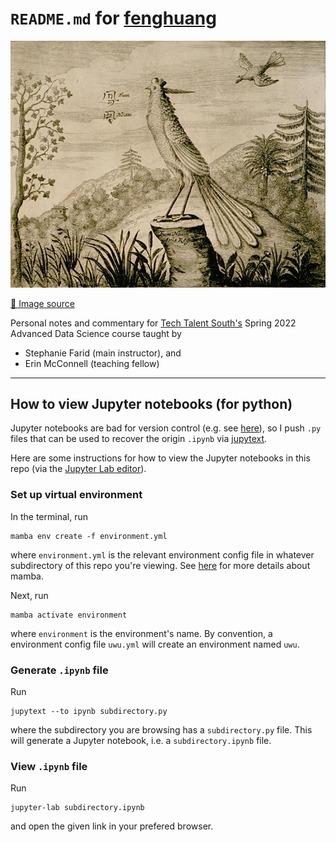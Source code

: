 # `README.md` for [fenghuang](https://github.com/Ai-Yukino/fenghuang)

![fenghuang.jpg](images/fenghuang.jpg)

[🍅 Image source](https://commons.wikimedia.org/wiki/File:Fenghuang-drawing-1664.jpg)

Personal notes and commentary for [Tech Talent South's](https://www.techtalentsouth.com/) Spring 2022 Advanced Data Science course taught by

- Stephanie Farid (main instructor), and
- Erin McConnell (teaching fellow)

---

## How to view Jupyter notebooks (for python)

Jupyter notebooks are bad for version control (e.g. see [here](https://goodresearch.dev/tidy.html#keep-jupyter-notebooks-tidy)), so I push `.py` files that can be used to recover the origin `.ipynb` via [jupytext](https://jupytext.readthedocs.io/en/latest/).

Here are some instructions for how to view the Jupyter notebooks in this repo (via the [Jupyter Lab editor](https://docs.jupyter.org/en/latest/install.html#jupyterlab)).

### Set up virtual environment

In the terminal, run

```
mamba env create -f environment.yml
```

where `environment.yml` is the relevant environment config file in whatever subdirectory of this repo you're viewing. See [here](https://mamba.readthedocs.io/en/latest/index.html) for more details about mamba.

Next, run

```
mamba activate environment
```

where `environment` is the environment's name. By convention, a environment config file `uwu.yml` will create an environment named `uwu`.

### Generate `.ipynb` file

Run

```
jupytext --to ipynb subdirectory.py
```

where the subdirectory you are browsing has a `subdirectory.py` file. This will generate a Jupyter notebook, i.e. a `subdirectory.ipynb` file.

### View `.ipynb` file

Run

```
jupyter-lab subdirectory.ipynb
```

and open the given link in your prefered browser.
